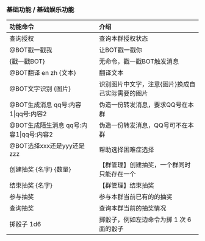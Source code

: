 ### 基础功能 / 基础娱乐功能

| 功能命令                        | 介绍                        |
|:----------------------------|:--------------------------|
| 查询授权                        | 查询本群授权状态                  |
| @BOT戳一戳我                    | 让BOT戳一戳你                  |
| {戳一戳BOT}                    | 无命令，戳一戳BOT触发消息            |
| @BOT翻译 en zh {文本}           | 翻译文本                      |
| @BOT文字识别 {图片}               | 识别图片中文字，注意{图片}换成自己实际需要的图片 |
| @BOT生成消息 qq号:内容1\|qq号:内容2   | 伪造一份转发消息，要求QQ号在本群         |
| @BOT生成陌生消息 qq号:内容1\|qq号:内容2 | 伪造一份转发消息，QQ号可不在本群         |
| @BOT选择xxx还是yyy还是zzz         | 帮助选择困难症选择                 |
| 创建抽奖 {名字} {数量}              | 【群管理】创建抽奖，一个群同时只能存在一个     |
| 结束抽奖 {名字}                   | 【群管理】结束抽奖                 |
| 参与抽奖                        | 参与本群当前已有的的抽奖              |
| 查询抽奖                        | 查询本群当前的抽奖情况               |
| 掷骰子 1d6                     | 掷骰子，例如左边命令为掷 1 次 6 面的骰子   |